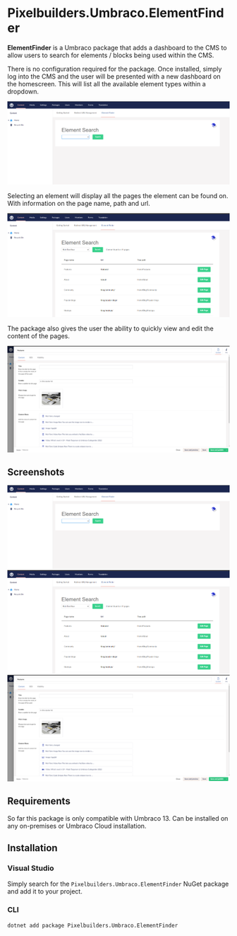 # Pixelbuilders.Umbraco.ElementFinder

**ElementFinder** is a Umbraco package that adds a dashboard to the CMS to allow users to search for elements / blocks being used within the CMS.

There is no configuration required for the package. Once installed, simply log into the CMS and the user will be presented with a new dashboard on the homescreen. This will list all the available element types within a dropdown. 

[![Screenshot 1](https://raw.githubusercontent.com/pixelbuilders/PixelBuilders.Umbraco.ElementFinder/refs/heads/main/images/image-1.png?token=GHSAT0AAAAAACYYJGZZDE3LNHJC5U6RNWKUZYXNKKQ)](https://raw.githubusercontent.com/pixelbuilders/PixelBuilders.Umbraco.ElementFinder/refs/heads/main/images/image-1.png?token=GHSAT0AAAAAACYYJGZZDE3LNHJC5U6RNWKUZYXNKKQ)

Selecting an element will display all the pages the element can be found on. With information on the page name, path and url. 

[![Screenshot 2](https://raw.githubusercontent.com/pixelbuilders/PixelBuilders.Umbraco.ElementFinder/refs/heads/main/images/image-2.png?token=GHSAT0AAAAAACYYJGZZVKXRTFNQHSV6QY6IZYXNNIQ)](https://raw.githubusercontent.com/pixelbuilders/PixelBuilders.Umbraco.ElementFinder/refs/heads/main/images/image-2.png?token=GHSAT0AAAAAACYYJGZZVKXRTFNQHSV6QY6IZYXNNIQ)

The package also gives the user the ability to quickly view and edit the content of the pages.

[![Screenshot 3](https://raw.githubusercontent.com/pixelbuilders/PixelBuilders.Umbraco.ElementFinder/refs/heads/main/images/image-3.png?token=GHSAT0AAAAAACYYJGZZBXVGBFF44FHNZPZGZYXNN5A)](https://raw.githubusercontent.com/pixelbuilders/PixelBuilders.Umbraco.ElementFinder/refs/heads/main/images/image-3.png?token=GHSAT0AAAAAACYYJGZZBXVGBFF44FHNZPZGZYXNN5A)


## Screenshots
[![Screenshot 1](https://raw.githubusercontent.com/pixelbuilders/PixelBuilders.Umbraco.ElementFinder/refs/heads/main/images/image-1.png?token=GHSAT0AAAAAACYYJGZZDE3LNHJC5U6RNWKUZYXNKKQ)](https://raw.githubusercontent.com/pixelbuilders/PixelBuilders.Umbraco.ElementFinder/refs/heads/main/images/image-1.png?token=GHSAT0AAAAAACYYJGZZDE3LNHJC5U6RNWKUZYXNKKQ) [![Screenshot 2](https://raw.githubusercontent.com/pixelbuilders/PixelBuilders.Umbraco.ElementFinder/refs/heads/main/images/image-2.png?token=GHSAT0AAAAAACYYJGZZVKXRTFNQHSV6QY6IZYXNNIQ)](https://raw.githubusercontent.com/pixelbuilders/PixelBuilders.Umbraco.ElementFinder/refs/heads/main/images/image-2.png?token=GHSAT0AAAAAACYYJGZZVKXRTFNQHSV6QY6IZYXNNIQ) [![Screenshot 3](https://raw.githubusercontent.com/pixelbuilders/PixelBuilders.Umbraco.ElementFinder/refs/heads/main/images/image-3.png?token=GHSAT0AAAAAACYYJGZZBXVGBFF44FHNZPZGZYXNN5A)](https://raw.githubusercontent.com/pixelbuilders/PixelBuilders.Umbraco.ElementFinder/refs/heads/main/images/image-3.png?token=GHSAT0AAAAAACYYJGZZBXVGBFF44FHNZPZGZYXNN5A)


## Requirements
So far this package is only compatible with Umbraco 13. Can be installed on any on-premises or Umbraco Cloud installation.

## Installation

### Visual Studio
Simply search for the `Pixelbuilders.Umbraco.ElementFinder` NuGet package and add it to your project.

### CLI
`dotnet add package Pixelbuilders.Umbraco.ElementFinder`
